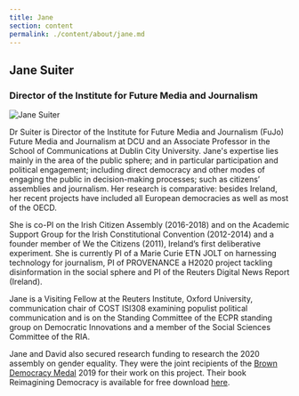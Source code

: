 ```yaml
---
title: Jane
section: content
permalink: ./content/about/jane.md
---
```

## Jane Suiter

### Director of the Institute for Future Media and Journalism

![Jane Suiter](/img/jane.jpg "Phot of Dr Jane Suiter")

Dr Suiter is Director of the Institute for Future Media and Journalism (FuJo) Future Media and Journalism at DCU and an Associate Professor in the School of Communications at Dublin City University. Jane's expertise lies mainly in the area of the public sphere; and in particular participation and political engagement; including direct democracy and other modes of engaging the public in decision-making processes; such as citizens’ assemblies and journalism. Her research is comparative: besides Ireland, her recent projects have included all European democracies as well as most of the OECD.

She is co-PI on the Irish Citizen Assembly (2016-2018) and on the Academic Support Group for the Irish Constitutional Convention (2012-2014) and a founder member of We the Citizens (2011), Ireland’s first deliberative experiment. She is currently PI of a Marie Curie ETN JOLT on harnessing technology for journalism, PI of PROVENANCE a H2020 project tackling disinformation in the social sphere and PI of the Reuters Digital News Report (Ireland).

Jane is a Visiting Fellow at the Reuters Institute, Oxford University, communication chair of COST ISI308 examining populist political communication and is on the Standing Committee of the ECPR standing group on Democratic Innovations and a member of the Social Sciences Committee of the RIA.

Jane and David also secured research funding to research the 2020 assembly on gender equality. They were the joint recipients of the <a href="https://news.psu.edu/story/562496/2019/03/13/impact/irish-citizens-assembly-project-receive-2019-brown-democracy-medal" target="_blank">Brown Democracy Medal</a> 2019 for their work on this project. Their book Reimagining Democracy is available for free download <a href="https://www.cornellpress.cornell.edu/book/9781501749339/reimagining-democracy/#bookTabs=1" target="_blank">here</a>.